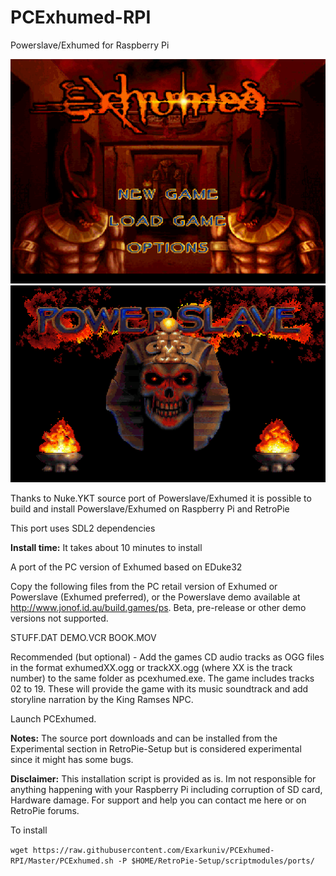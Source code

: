 # PCExhumed-RPI
Powerslave/Exhumed for Raspberry Pi

![PCExhumed-RPI](https://github.com/Exarkuniv/PCExhumed-RPI/blob/Master/Screenshots/exhumed-2.png)
![PCExhumed-RPI](https://github.com/Exarkuniv/PCExhumed-RPI/blob/Master/Screenshots/powerslave.png)

Thanks to Nuke.YKT source port of Powerslave/Exhumed it is possible to build and install Powerslave/Exhumed 
on Raspberry Pi and RetroPie

This port uses SDL2 dependencies

**Install time:**
It takes about 10 minutes to install

A port of the PC version of Exhumed based on EDuke32

   Copy the following files from the PC retail version of Exhumed or Powerslave (Exhumed preferred), or the Powerslave demo available at http://www.jonof.id.au/build.games/ps. Beta, pre-release or other demo versions not supported.

   STUFF.DAT
   DEMO.VCR
   BOOK.MOV

   Recommended (but optional) - Add the games CD audio tracks as OGG files in the format exhumedXX.ogg or trackXX.ogg (where XX is the track number) to the same folder as pcexhumed.exe. The game includes tracks 02 to 19. These will provide the game with its music soundtrack and add storyline narration by the King Ramses NPC.

   Launch PCExhumed.


**Notes:**
The source port downloads and can be installed from the Experimental section in RetroPie-Setup but is considered experimental since it might has some bugs.

**Disclaimer:** This installation script is provided as is. Im not responsible for anything happening with your Raspberry Pi including corruption of SD card, Hardware damage. 
For support and help you can contact me here or on RetroPie forums.

To install

`wget https://raw.githubusercontent.com/Exarkuniv/PCExhumed-RPI/Master/PCExhumed.sh -P $HOME/RetroPie-Setup/scriptmodules/ports/`
